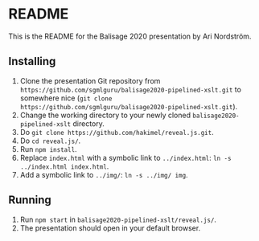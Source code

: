 # README

This is the README for the Balisage 2020 presentation by Ari Nordström.


## Installing

1. Clone the presentation Git repository from `https://github.com/sgmlguru/balisage2020-pipelined-xslt.git` to somewhere nice (`git clone https://github.com/sgmlguru/balisage2020-pipelined-xslt.git`).
2. Change the working directory to your newly cloned `balisage2020-pipelined-xslt` directory.
3. Do `git clone https://github.com/hakimel/reveal.js.git`.
4. Do `cd reveal.js/`.
5. Run `npm install`.
6. Replace `index.html` with a symbolic link to `../index.html`: `ln -s ../index.html index.html`.
7. Add a symbolic link to `../img/`: `ln -s ../img/ img`.


## Running

1. Run `npm start` in `balisage2020-pipelined-xslt/reveal.js/`.
2. The presentation should open in your default browser.